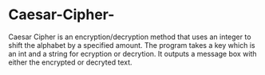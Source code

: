 # Caesar-Cipher-
Caesar Cipher is an encryption/decryption method that uses an integer to shift the alphabet by a specified amount. The program takes a key which is an int and a string for ecryption or decrytion. It
outputs a message box with either the encrypted or decryted text.
